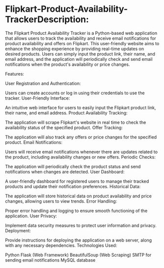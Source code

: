 # Flipkart-Product-Availability-TrackerDescription:
The Flipkart Product Availability Tracker is a Python-based web application that allows users to track the availability and receive email notifications for product availability and offers on Flipkart. This user-friendly website aims to enhance the shopping experience by providing real-time updates on desired products. Users can simply input the product link, their name, and email address, and the application will periodically check and send email notifications when the product's availability or price changes.

Features:

User Registration and Authentication:

Users can create accounts or log in using their credentials to use the tracker.
User-Friendly Interface:

An intuitive web interface for users to easily input the Flipkart product link, their name, and email address.
Product Availability Tracking:

The application will scrape Flipkart's website in real time to check the availability status of the specified product.
Offer Tracking:

The application will also track any offers or price changes for the specified product.
Email Notifications:

Users will receive email notifications whenever there are updates related to the product, including availability changes or new offers.
Periodic Checks:

The application will periodically check the product status and send notifications when changes are detected.
User Dashboard:

A user-friendly dashboard for registered users to manage their tracked products and update their notification preferences.
Historical Data:

The application will store historical data on product availability and price changes, allowing users to view trends.
Error Handling:

Proper error handling and logging to ensure smooth functioning of the application.
User Privacy:

Implement data security measures to protect user information and privacy.
Deployment:

Provide instructions for deploying the application on a web server, along with any necessary dependencies.
Technologies Used:

Python
Flask (Web Framework)
BeautifulSoup (Web Scraping)
SMTP for sending email notifications
MySQL database
